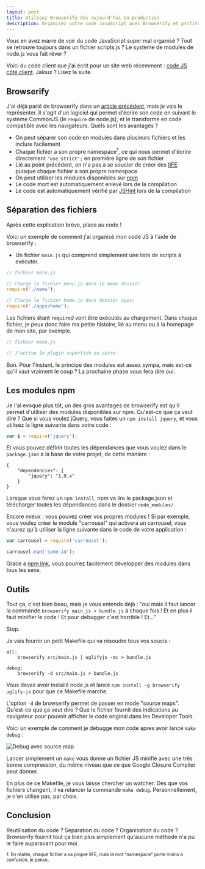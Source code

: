 ```yaml
---
layout: post
title: Utilisez Browserify dès aujourd'hui en production
description: Organisez votre code JavaScript avec Browserify et profitez du système de modules côté client.
---
```


Vous en avez marre de voir du code JavaScript super mal organisé ?
Tout se retrouve toujours dans un fichier scripts.js ? Le système de
modules de node.js vous fait rêver ?

Voici du code client que j'ai écrit pour un site web récemment :
[code JS côté client][0]. Jaloux ? Lisez la suite.

Browserify
---

J'ai déjà parlé de browserify dans un [article précédent][1], mais je
vais le représenter. Il s'agit d'un logiciel qui permet d'écrire son
code en suivant le système CommonJS (le `require` de node.js), et le
transforme en code compatible avec les navigateurs. Quels sont les
avantages ?

- On peut séparer son code en modules dans plusieurs fichiers et les
  inclure facilement
- Chaque fichier a son propre namespace<sup>1</sup>, ce qui nous
  permet d'écrire directement `'use strict';` en première ligne de son
  fichier
- Lié au point précédent, on n'a pas à se soucier de créer des
  [IIFE][2] puisque chaque fichier a son propre namespace
- On peut utiliser les modules disponibles sur [npm][3]
- Le code mort est automatiquement enlevé lors de la compilation
- Le code est automatiquement vérifié par [JSHint][4] lors de la compilation

Séparation des fichiers
---

Après cette explication brève, place au code !

Voici un exemple de comment j'ai organisé mon code JS à l'aide de
browserify :

- Un fichier `main.js` qui comprend simplement une liste de scripts à
  exécuter.

```javascript
// fichier main.js

// Charge le fichier menu.js dans le meme dossier
require('./menu');

// Charge le fichier home.js dans dossier apps/
require('./apps/home');
```

Les fichiers étant `require`d vont être exécutés au chargement. Dans
chaque fichier, je peux donc faire ma petite histoire, lié au menu ou
à la homepage de mon site, par exemple.

```javascript
// fichier menu.js

// J'active le plugin superfish ou autre
```

Bon. Pour l'instant, le principe des modules est assez sympa, mais
est-ce qu'il vaut vraiment le coup ? La prochaine phase vous fera dire oui.

Les modules npm
---

Je l'ai evoqué plus tôt, un des gros avantages de browserify est qu'il
permet d'utiliser des modules disponibles sur npm. Qu'est-ce que ça
veut dire ? Que si vous voulez jQuery, vous faites un `npm install
jquery`, et vous utilisez la ligne suivante dans votre code :

```javascript
var $ = require('jquery');
```

Et vous pouvez définir toutes les dépendances que vous voulez dans le
`package.json` à la base de votre projet, de cette manière :

    {
        "dependencies": {
            "jquery": "1.9.x"
        }
    }

Lorsque vous ferez un `npm install`, npm va lire le package.json et
télécharger toutes les dépendances dans le dossier `node_modules/`.

Encore mieux : vous pouvez créer vos propres modules ! Si par exemple,
vous voulez créer le module "carrousel" qui activera un carrousel,
vous n'aurez qu'à utiliser la ligne suivante dans le code de votre
application :

```javascript
var carrousel = require('carrousel');

carrousel.run('some-id');
```

Grace a [npm link][5], vous pourrez facilement développer des modules
dans tous les sens.

Outils
---

Tout ça, c'est bien beau, mais je vous entends déjà : "oui mais il
faut lancer la commande `browserify main.js > bundle.js` à chaque fois
! Et en plus il faut minifier le code ! Et pour debugger c'est
horrible ! Et..."

Stop.

Je vais fournir un petit Makefile qui va résoudre tous vos soucis :

    all:
        browserify src/main.js | uglifyjs -mc > bundle.js

    debug:
        browserify -d src/main.js > bundle.js

Vous devez avoir installé node.js et lancé `npm install -g browserify
uglify-js` pour que ce Makefile marche.

L'option `-d` de browserify permet de passer en mode "source
maps". Qu'est-ce que ça veut dire ? Que le fichier fournit des
indications au navigateur pour pouvoir afficher le code original dans
les Developer Tools.

Voici un exemple de comment je debugge mon code apres avoir lance
`make debug` :

![Debug avec source map][6]

Lancer simplement un `make` vous donne un fichier JS minifié avec une
très bonne compression, du même niveau que ce que Google Closure
Compiler peut donner.

En plus de ce Makefile, je vous laisse chercher un watcher. Dès que
vos fichiers changent, il va relancer la commande `make
debug`. Personnellement, je n'en utilise pas, par choix.

Conclusion
---

Réutilisation du code ? Séparation du code ? Organisation du code ?
Browserify fournit tout ça bien plus simplement qu'aucune méthode
n'a pu le faire auparavant pour moi.



<sub>1: En réalite, chaque fichier a sa propre IIFE, mais le mot
"namespace" porte moins a confusion, je pense.</sub>



  [0]: https://github.com/Ralt/gettingstartedwithcommonlisp/tree/gh-pages/assets/js/src
  [1]: /2012/08/23/snake-en-canvas-check.html
  [2]: /2012/11/23/jquery-noconflict-dollar-and-iife.html
  [3]: https://npmjs.org/
  [4]: http://www.jshint.com/
  [5]: /2012/08/22/developper-module-nodejs-npm-link.html
  [6]: http://i.imgur.com/s7kCNby.png
